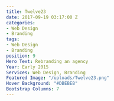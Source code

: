 ```yaml
---
title: Twelve23
date: 2017-09-19 03:17:00 Z
categories:
- Web Design
- Branding
tags:
- Web Design
- Branding
position: 9
Hero Text: Rebranding an agency
Year: Early 2015
Services: Web Design, Branding
Featured Image: "/uploads/Twelve23.png"
Hover Background: "#DBEBEB"
Bootstrap Columns: 7
---
```


